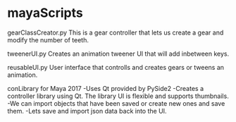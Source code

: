 # mayaScripts

gearClassCreator.py
This is a gear controller that lets us create a gear and modify the number of teeth.

tweenerUI.py
Creates an animation tweener UI that will add inbetween keys.

reusableUI.py
User interface that controlls and creates gears or tweens an animation. 

conLibrary for Maya 2017
-Uses Qt provided by PySide2
-Creates a controller library using Qt. 
The library UI is flexible and supports thumbnails.
-We can import objects that have been saved or create new ones and save them.
-Lets save and import json data back into the UI.